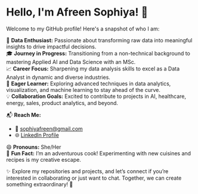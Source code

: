 # Hello, I'm Afreen Sophiya! 👋  
Welcome to my GitHub profile! Here's a snapshot of who I am:

🌟 **Data Enthusiast:** Passionate about transforming raw data into meaningful insights to drive impactful decisions.  
🎓 **Journey in Progress:** Transitioning from a non-technical background to mastering Applied AI and Data Science with an MSc.  
📈 **Career Focus:** Sharpening my data analysis skills to excel as a Data Analyst in dynamic and diverse industries.  
🌱 **Eager Learner:** Exploring advanced techniques in data analytics, visualization, and machine learning to stay ahead of the curve.  
💡 **Collaboration Goals:** Excited to contribute to projects in AI, healthcare, energy, sales, product analytics, and beyond.  

📬 **Reach Me:**  
- 📧 [sophiyafreen@gmail.com](mailto:sophiyafreen@gmail.com)  
- 🌐 [LinkedIn Profile](https://www.linkedin.com/in/afreen-sophiya)

😄 **Pronouns:** She/Her  
🍳 **Fun Fact:** I’m an adventurous cook! Experimenting with new cuisines and recipes is my creative escape.  

✨ Explore my repositories and projects, and let’s connect if you’re interested in collaborating or just want to chat. Together, we can create something extraordinary! 🚀  

